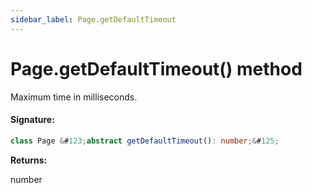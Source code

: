 ```yaml
---
sidebar_label: Page.getDefaultTimeout
---
```


# Page.getDefaultTimeout() method

Maximum time in milliseconds.

#### Signature:

```typescript
class Page &#123;abstract getDefaultTimeout(): number;&#125;
```

**Returns:**

number
